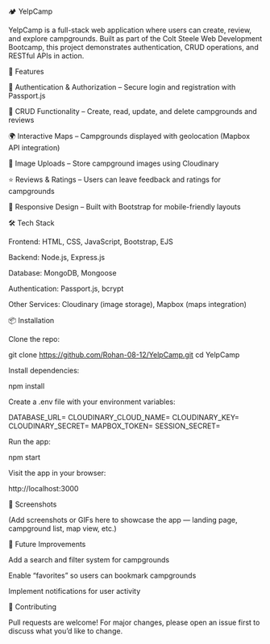 🏕️ YelpCamp

YelpCamp is a full-stack web application where users can create, review, and explore campgrounds. Built as part of the Colt Steele Web Development Bootcamp, this project demonstrates authentication, CRUD operations, and RESTful APIs in action.

🚀 Features

🔐 Authentication & Authorization – Secure login and registration with Passport.js

📝 CRUD Functionality – Create, read, update, and delete campgrounds and reviews

🌍 Interactive Maps – Campgrounds displayed with geolocation (Mapbox API integration)

📸 Image Uploads – Store campground images using Cloudinary

⭐ Reviews & Ratings – Users can leave feedback and ratings for campgrounds

🎨 Responsive Design – Built with Bootstrap for mobile-friendly layouts

🛠️ Tech Stack

Frontend: HTML, CSS, JavaScript, Bootstrap, EJS

Backend: Node.js, Express.js

Database: MongoDB, Mongoose

Authentication: Passport.js, bcrypt

Other Services: Cloudinary (image storage), Mapbox (maps integration)

📦 Installation

Clone the repo:

git clone https://github.com/Rohan-08-12/YelpCamp.git
cd YelpCamp


Install dependencies:

npm install


Create a .env file with your environment variables:

DATABASE_URL=<your-mongodb-uri>
CLOUDINARY_CLOUD_NAME=<your-cloud-name>
CLOUDINARY_KEY=<your-cloud-key>
CLOUDINARY_SECRET=<your-cloud-secret>
MAPBOX_TOKEN=<your-mapbox-token>
SESSION_SECRET=<your-secret>


Run the app:

npm start


Visit the app in your browser:

http://localhost:3000

📸 Screenshots

(Add screenshots or GIFs here to showcase the app — landing page, campground list, map view, etc.)

🌟 Future Improvements

Add a search and filter system for campgrounds

Enable “favorites” so users can bookmark campgrounds

Implement notifications for user activity

🤝 Contributing

Pull requests are welcome! For major changes, please open an issue first to discuss what you’d like to change.
